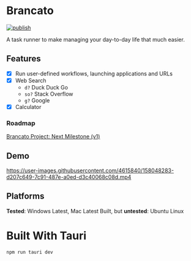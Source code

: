 # Brancato
[![publish](https://github.com/RyKilleen/brancato/actions/workflows/main.yml/badge.svg)](https://github.com/RyKilleen/brancato/actions/workflows/main.yml)

A task runner to make managing your day-to-day life that much easier.

## Features

- [x] Run user-defined workflows, launching applications and URLs
- [x] Web Search
    - `d?` Duck Duck Go
    - `so?` Stack Overflow
    - `g?` Google
- [x] Calculator

### Roadmap

[Brancato Project: Next Milestone (v1)](https://github.com/orgs/KilleenCode/projects/2/views/4)

## Demo

https://user-images.githubusercontent.com/4615840/158048283-d207c649-7c91-487e-a0ed-d3c40068c08d.mp4


## Platforms

**Tested**: Windows Latest, Mac Latest
Built, but **untested**: Ubuntu Linux

# Built With Tauri
`npm run tauri dev`
